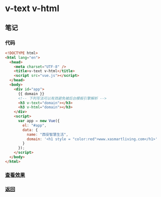 # v-text v-html

## 笔记

### 代码

```html
<!DOCTYPE html>
<html lang="en">
  <head>
    <meta charset="UTF-8" />
    <title>v-text v-html</title>
    <script src="vue.js"></script>
  </head>
  <body>
    <div id="app">
      {{ domain }}
      <!-- 下列写法可以有效避免被后台模板引擎解析 -->
      <h3 v-text="domain"></h3>
      <h3 v-html="domain"></h3>
    </div>
    <script>
      var app = new Vue({
        el: "#app",
        data: {
          name: "西安智慧生活",
          domain: '<h1 style = "color:red">www.xasmartliving.com</h1>'
        }
      });
    </script>
  </body>
</html>
```

### [查看效果](4.html "内容展示")

### [返回](../index.html)
